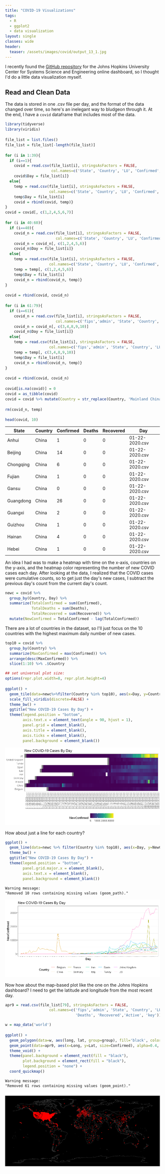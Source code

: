 ```yaml
---
title: "COVID-19 Visualizations"
tags:
  - R
  - ggplot2
  - data visualization
layout: single
classes: wide
header:
  teaser: /assets/images/covid/output_13_1.jpg
---
```


I recently found the <a href="https://github.com/CSSEGISandData/COVID-19">GitHub repository</a> for the Johns Hopkins University Center for Systems Science and Engineering online dashboard, so I thought I'd do a little data visualization myself.

## Read and Clean Data

The data is stored in one .csv file per day, and the format of the data changed over time, so here's an inelegant way to bludgeon through it. At the end, I have a `covid` dataframe that includes most of the data.


```R
library(tidyverse)
library(viridis)

file_list = list.files()
file_list = file_list[-length(file_list)]

for (i in 1:39){
  if (i==1){
    covid = read.csv(file_list[i], stringsAsFactors = FALSE,
                     col.names=c('State', 'Country', 'LU', 'Confirmed', 'Deaths', 'Recovered'))
    covid$Day = file_list[i]}
  else{
    temp = read.csv(file_list[i], stringsAsFactors = FALSE,
                    col.names=c('State', 'Country', 'LU', 'Confirmed', 'Deaths', 'Recovered'))
    temp$Day = file_list[i]
    covid = rbind(covid, temp)}
}
covid = covid[, c(1,2,4,5,6,7)]

for (i in 40:60){
  if (i==40){
    covid_n = read.csv(file_list[i], stringsAsFactors = FALSE,
                       col.names=c('State', 'Country', 'LU', 'Confirmed', 'Deaths', 'Recovered', 'Lat', 'Long'))
    covid_n = covid_n[, c(1,2,4,5,6)]
    covid_n$Day = file_list[i]}
  else{
    temp = read.csv(file_list[i], stringsAsFactors = FALSE,
                    col.names=c('State', 'Country', 'LU', 'Confirmed', 'Deaths', 'Recovered', 'Lat', 'Long'))
    temp = temp[, c(1,2,4,5,6)]
    temp$Day = file_list[i]
    covid_n = rbind(covid_n, temp)}
}

covid = rbind(covid, covid_n)

for (i in 61:79){
  if (i==61){
    covid_n = read.csv(file_list[i], stringsAsFactors = FALSE,
                       col.names=c('fips','admin', 'State', 'Country', 'LU', 'Lat', 'Long', 'Confirmed', 'Deaths', 'Recovered','Active', 'key'))
    covid_n = covid_n[, c(3,4,8,9,10)]
    covid_n$Day = file_list[i]}
  else{
    temp = read.csv(file_list[i], stringsAsFactors = FALSE,
                    col.names=c('fips','admin', 'State', 'Country', 'LU', 'Lat', 'Long', 'Confirmed', 'Deaths', 'Recovered','Active', 'key'))
    temp = temp[, c(3,4,8,9,10)]
    temp$Day = file_list[i]
    covid_n = rbind(covid_n, temp)}
}

covid = rbind(covid, covid_n)

covid[is.na(covid)] = 0
covid = as_tibble(covid)
covid = covid %>% mutate(Country = str_replace(Country, 'Mainland China', 'China'))

rm(covid_n, temp)

head(covid, 10)
```


<table>
<thead><tr><th scope=col>State</th><th scope=col>Country</th><th scope=col>Confirmed</th><th scope=col>Deaths</th><th scope=col>Recovered</th><th scope=col>Day</th></tr></thead>
<tbody>
	<tr><td>Anhui         </td><td>China         </td><td> 1            </td><td>0             </td><td>0             </td><td>01-22-2020.csv</td></tr>
	<tr><td>Beijing       </td><td>China         </td><td>14            </td><td>0             </td><td>0             </td><td>01-22-2020.csv</td></tr>
	<tr><td>Chongqing     </td><td>China         </td><td> 6            </td><td>0             </td><td>0             </td><td>01-22-2020.csv</td></tr>
	<tr><td>Fujian        </td><td>China         </td><td> 1            </td><td>0             </td><td>0             </td><td>01-22-2020.csv</td></tr>
	<tr><td>Gansu         </td><td>China         </td><td> 0            </td><td>0             </td><td>0             </td><td>01-22-2020.csv</td></tr>
	<tr><td>Guangdong     </td><td>China         </td><td>26            </td><td>0             </td><td>0             </td><td>01-22-2020.csv</td></tr>
	<tr><td>Guangxi       </td><td>China         </td><td> 2            </td><td>0             </td><td>0             </td><td>01-22-2020.csv</td></tr>
	<tr><td>Guizhou       </td><td>China         </td><td> 1            </td><td>0             </td><td>0             </td><td>01-22-2020.csv</td></tr>
	<tr><td>Hainan        </td><td>China         </td><td> 4            </td><td>0             </td><td>0             </td><td>01-22-2020.csv</td></tr>
	<tr><td>Hebei         </td><td>China         </td><td> 1            </td><td>0             </td><td>0             </td><td>01-22-2020.csv</td></tr>
</tbody>
</table>



An idea I had was to make a heatmap with time on the x-axis, countries on the y-axis, and the heatmap color representing the number of new COVID cases each day. After looking at the data, I realized that the COVID cases were cumulative counts, so to get just the day's new cases, I subtract the previous day's count from the current day's count.


```R
newc = covid %>%
  group_by(Country, Day) %>%
  summarize(TotalConfirmed = sum(Confirmed),
            TotalDeaths = sum(Deaths),
            TotalRecovered = sum(Recovered)) %>%
  mutate(NewConfirmed = TotalConfirmed - lag(TotalConfirmed))
```

There are a lot of countries in the dataset, so I'll just focus on the 10 countries with the highest maximum daily number of new cases.


```R
top10 = covid %>%
  group_by(Country) %>%
  summarize(MaxConfirmed = max(Confirmed)) %>%
  arrange(desc(MaxConfirmed)) %>%
  slice(1:10) %>% .$Country
```


```R
## set universal plot size:
options(repr.plot.width=8, repr.plot.height=4)

ggplot() +
  geom_tile(data=newc%>%filter(Country %in% top10), aes(x=Day, y=Country, fill=NewConfirmed)) +
  scale_fill_viridis(discrete=FALSE) +
  theme_bw() +
  ggtitle("New COVID-19 Cases By Day") +
  theme(legend.position = "bottom",
        axis.text.x = element_text(angle = 90, hjust = 1),
        panel.grid = element_blank(),
        axis.title = element_blank(),
        axis.ticks = element_blank(),
        panel.background = element_blank())
```


![](/assets/images/covid/output_8_0.png)


How about just a line for each country?


```R
ggplot() +
  geom_line(data=newc %>% filter(Country %in% top10), aes(x=Day, y=NewConfirmed, group=Country, color=Country)) +
  theme_bw() +
  ggtitle("New COVID-19 Cases By Day") +
  theme(legend.position = "bottom",
        panel.grid.major.x = element_blank(),
        axis.text.x = element_blank(),
        panel.background = element_blank())
```

    Warning message:
    "Removed 10 rows containing missing values (geom_path)."


![](/assets/images/covid/output_10_1.png)


Now how about the map-based plot like the one on the Johns Hopkins dashboard? I need to get the latitude and longitude from the most recent day.


```R
apr9 = read.csv(file_list[79], stringsAsFactors = FALSE,
                    col.names=c('fips','admin', 'State', 'Country', 'LU', 'Lat', 'Long', 'Confirmed',
                                'Deaths', 'Recovered','Active', 'key'))
```


```R
w = map_data('world')

ggplot() +
  geom_polygon(data=w, aes(long, lat, group=group), fill='black', color='gray20') +
  geom_point(data=apr9, aes(x=Long, y=Lat, size=Confirmed), alpha=0.4, color='red') +
  theme_void() +
  theme(panel.background = element_rect(fill = "black"),
        plot.background = element_rect(fill = "black"),
        legend.position = "none") +
  coord_quickmap()
```

    Warning message:
    "Removed 61 rows containing missing values (geom_point)."


![](/assets/images/covid/output_13_1.png)
